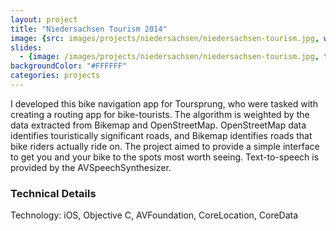 ```yaml
---
layout: project
title: "Niedersachsen Tourism 2014"
image: {src: images/projects/niedersachsen/niedersachsen-tourism.jpg, width: 500, height: 281, title: "Niedersachsen Tourism Screenshots"}
slides:
  - {image: /images/projects/niedersachsen/niedersachsen-tourism.jpg, title: "Bike Navigation App - Niedersachsen Tourism"}
backgroundColor: "#FFFFFF"
categories: projects
---
```

I developed this bike navigation app for Toursprung, who were tasked with creating a routing app for bike-tourists. The algorithm is weighted by the data extracted from Bikemap and OpenStreetMap. OpenStreetMap data identifies touristically significant roads, and Bikemap identifies roads that bike riders actually ride on. The project aimed to provide a simple interface to get you and your bike to the spots most worth seeing. Text-to-speech is provided by the AVSpeechSynthesizer.

### Technical Details
Technology: iOS, Objective C, AVFoundation, CoreLocation, CoreData
